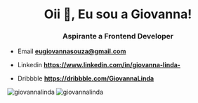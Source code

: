 <h1 align = "center"> Oii 👋, Eu sou a Giovanna! </h1>
<h3 align = "center"> Aspirante a Frontend Developer </h3>

- Email **eugiovannasouza@gmail.com**

- Linkedin **https://www.linkedin.com/in/giovanna-linda-**

- Dribbble  **https://dribbble.com/GiovannaLinda**

<p> <img align = "left" src = "https://github-readme-stats.vercel.app/api/top-langs?username=giovannalinda&show_icons=true&locale=en&layout=compact" alt = "giovannalinda" / > </p>

<img align = "center" src = "https://github-readme-stats.vercel.app/api?username=giovannalinda&show_icons=true&locale=en" alt = "giovannalinda" /> </p>

